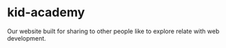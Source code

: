 # kid-academy
Our website built for sharing to other people like to explore relate with web development.
